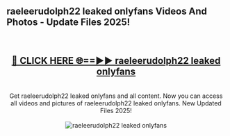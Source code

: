 <h2>raeleerudolph22 leaked onlyfans Videos And Photos - Update Files 2025!</h2>
<br>
<div align="center">
<h2><a href="https://linkcuts.com/hfmhzwbr" rel="nofollow">🔴 CLICK HERE 🌐==►► raeleerudolph22 leaked onlyfans</a></h2>
<br>
Get raeleerudolph22 leaked onlyfans and all content. Now you can access all videos and pictures of raeleerudolph22 leaked onlyfans. New Updated Files 2025!
<br>
<br>
<a href="https://linkcuts.com/hfmhzwbr" rel="nofollow" data-target="animated-image.originalLink"><img src="https://i.ibb.co.com/WyWwxjT/player-gif2.gif" alt="raeleerudolph22 leaked onlyfans" style="max-width: 100%; display: inline-block;" data-target="animated-image.originalImage"></a>
</div>
<br>